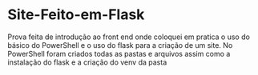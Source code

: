 # Site-Feito-em-Flask
Prova feita de introdução ao front end onde coloquei em pratica o uso do básico do PowerShell e o uso do flask para a criação de um site. No PowerShell foram criados todas as pastas e arquivos assim como a instalação do flask e a criação do venv da pasta
